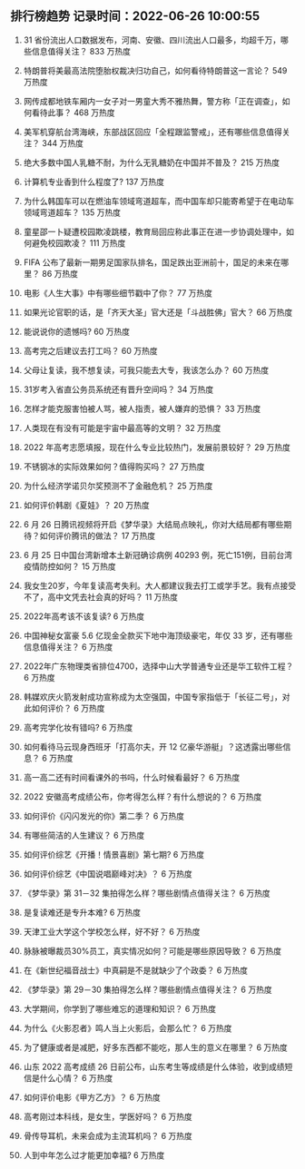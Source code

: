 
## 排行榜趋势 记录时间：2022-06-26 10:00:55
  
  1. 31 省份流出人口数据发布，河南、安徽、四川流出人口最多，均超千万，哪些信息值得关注？ 833 万热度
    
  2. 特朗普将美最高法院堕胎权裁决归功自己，如何看待特朗普这一言论？ 549 万热度
    
  3. 网传成都地铁车厢内一女子对一男童大秀不雅热舞，警方称「正在调查」，如何看待此事？ 468 万热度
    
  4. 美军机穿航台湾海峡，东部战区回应「全程跟监警戒」，还有哪些信息值得关注？ 344 万热度
    
  5. 绝大多数中国人乳糖不耐，为什么无乳糖奶在中国并不普及？ 215 万热度
    
  6. 计算机专业香到什么程度了? 137 万热度
    
  7. 为什么韩国车可以在燃油车领域弯道超车，而中国车却只能寄希望于在电动车领域弯道超车？ 135 万热度
    
  8. 童星邵一卜疑遭校园欺凌跳楼，教育局回应称此事正在进一步协调处理中，如何避免校园欺凌？ 111 万热度
    
  9. FIFA 公布了最新一期男足国家队排名，国足跌出亚洲前十，国足的未来在哪里？ 86 万热度
    
  10. 电影《人生大事》中有哪些细节戳中了你？ 77 万热度
    
  11. 如果光论官职的话，是「齐天大圣」官大还是「斗战胜佛」官大？ 66 万热度
    
  12. 能说说你的遗憾吗? 60 万热度
    
  13. 高考完之后建议去打工吗？ 60 万热度
    
  14. 父母让复读，我不想复读，可我只能去大专，我该怎么办？ 60 万热度
    
  15. 31岁考入省直公务员系统还有晋升空间吗？ 34 万热度
    
  16. 怎样才能克服害怕被人骂，被人指责，被人嫌弃的恐惧？ 33 万热度
    
  17. 人类现在有没有可能是宇宙中最高等的文明？ 32 万热度
    
  18. 2022 年高考志愿填报，现在什么专业比较热门，发展前景较好？ 29 万热度
    
  19. 不锈钢冰的实际效果如何？值得购买吗？ 27 万热度
    
  20. 为什么经济学诺贝尔奖预测不了金融危机？ 25 万热度
    
  21. 如何评价韩剧《夏娃》？ 20 万热度
    
  22. 6 月 26 日腾讯视频将开启《梦华录》大结局点映礼，你对大结局都有哪些期待？如何评价腾讯的做法？ 17 万热度
    
  23. 6 月 25 日中国台湾新增本土新冠确诊病例 40293 例，死亡151例，目前台湾疫情防控如何？ 15 万热度
    
  24. 我女生20岁，今年复读高考失利。大人都建议我去打工或学手艺。我有点接受不了，高中文凭去社会真的好吗？ 11 万热度
    
  25. 2022年高考该不该复读? 6 万热度
    
  26. 中国神秘女富豪 5.6 亿现金全款买下地中海顶级豪宅，年仅 33 岁，还有哪些信息值得关注？ 6 万热度
    
  27. 2022年广东物理类省排位4700，选择中山大学普通专业还是华工软件工程？ 6 万热度
    
  28. 韩媒欢庆火箭发射成功宣称成为太空强国，中国专家指低于「长征二号」，对此如何评价？ 6 万热度
    
  29. 高考完学化妆有错吗? 6 万热度
    
  30. 如何看待马云现身西班牙「打高尔夫，开 12 亿豪华游艇」？这透露出哪些信息？ 6 万热度
    
  31. 高一高二还有时间看课外的书吗，什么时候看最好？ 6 万热度
    
  32. 2022 安徽高考成绩公布，你考得怎么样？有什么想说的？ 6 万热度
    
  33. 如何评价《闪闪发光的你》第二季？ 6 万热度
    
  34. 有哪些简洁的人生建议？ 6 万热度
    
  35. 如何评价综艺《开播！情景喜剧》第七期? 6 万热度
    
  36. 如何评价综艺《中国说唱巅峰对决》？ 6 万热度
    
  37. 《梦华录》第 31－32 集拍得怎么样？哪些剧情点值得关注？ 6 万热度
    
  38. 是复读难还是专升本难? 6 万热度
    
  39. 天津工业大学这个学校怎么样，好不好？ 6 万热度
    
  40. 脉脉被曝裁员30%员工，真实情况如何？可能是哪些原因导致？ 6 万热度
    
  41. 在《新世纪福音战士》中真嗣是不是就缺少了个政委？ 6 万热度
    
  42. 《梦华录》第 29－30 集拍得怎么样？哪些剧情点值得关注？ 6 万热度
    
  43. 大学期间，你学到了哪些难忘的道理和知识？ 6 万热度
    
  44. 为什么《火影忍者》鸣人当上火影后，会那么忙？ 6 万热度
    
  45. 为了健康或者是减肥，好多东西都不能吃，那人生的意义在哪里？ 6 万热度
    
  46. 山东 2022 高考成绩 26 日前公布，山东考生等成绩是什么体验，收到成绩短信是什么心情？ 6 万热度
    
  47. 如何评价电影《甲方乙方》？ 6 万热度
    
  48. 高考刚过本科线，是女生，学医好吗？ 6 万热度
    
  49. 骨传导耳机，未来会成为主流耳机吗？ 6 万热度
    
  50. 人到中年怎么过才能更加幸福? 6 万热度
    
